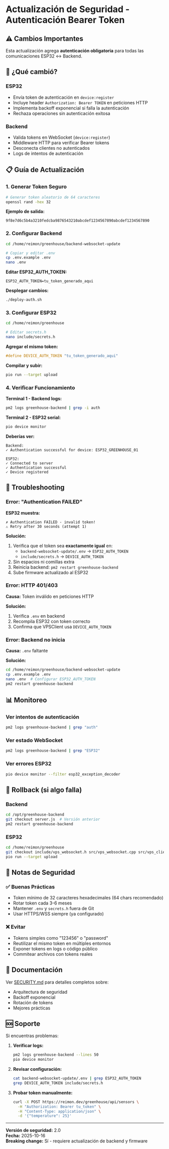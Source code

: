 # Actualización de Seguridad - Autenticación Bearer Token

## ⚠️ Cambios Importantes

Esta actualización agrega **autenticación obligatoria** para todas las comunicaciones ESP32 ↔️ Backend.

## 🔐 ¿Qué cambió?

### ESP32
- Envía token de autenticación en `device:register`
- Incluye header `Authorization: Bearer TOKEN` en peticiones HTTP
- Implementa backoff exponencial si falla la autenticación
- Rechaza operaciones sin autenticación exitosa

### Backend
- Valida tokens en WebSocket (`device:register`)
- Middleware HTTP para verificar Bearer tokens
- Desconecta clientes no autenticados
- Logs de intentos de autenticación

## 📋 Guía de Actualización

### 1. Generar Token Seguro

```bash
# Generar token aleatorio de 64 caracteres
openssl rand -hex 32
```

**Ejemplo de salida:**
```
9f8e7d6c5b4a3210fedcba9876543210abcdef1234567890abcdef1234567890
```

### 2. Configurar Backend

```bash
cd /home/reimon/greenhouse/backend-websocket-update

# Copiar y editar .env
cp .env.example .env
nano .env
```

**Editar ESP32_AUTH_TOKEN:**
```env
ESP32_AUTH_TOKEN=tu_token_generado_aqui
```

**Desplegar cambios:**
```bash
./deploy-auth.sh
```

### 3. Configurar ESP32

```bash
cd /home/reimon/greenhouse

# Editar secrets.h
nano include/secrets.h
```

**Agregar el mismo token:**
```cpp
#define DEVICE_AUTH_TOKEN "tu_token_generado_aqui"
```

**Compilar y subir:**
```bash
pio run --target upload
```

### 4. Verificar Funcionamiento

**Terminal 1 - Backend logs:**
```bash
pm2 logs greenhouse-backend | grep -i auth
```

**Terminal 2 - ESP32 serial:**
```bash
pio device monitor
```

**Deberías ver:**
```
Backend:
✓ Authentication successful for device: ESP32_GREENHOUSE_01

ESP32:
✓ Connected to server
✓ Authentication successful
✓ Device registered
```

## 🚨 Troubleshooting

### Error: "Authentication FAILED"

**ESP32 muestra:**
```
✗ Authentication FAILED - invalid token!
⚠ Retry after 30 seconds (attempt 1)
```

**Solución:**
1. Verifica que el token sea **exactamente igual** en:
   - `backend-websocket-update/.env` → `ESP32_AUTH_TOKEN`
   - `include/secrets.h` → `DEVICE_AUTH_TOKEN`
2. Sin espacios ni comillas extra
3. Reinicia backend: `pm2 restart greenhouse-backend`
4. Sube firmware actualizado al ESP32

### Error: HTTP 401/403

**Causa:** Token inválido en peticiones HTTP

**Solución:**
1. Verifica `.env` en backend
2. Recompila ESP32 con token correcto
3. Confirma que VPSClient usa `DEVICE_AUTH_TOKEN`

### Error: Backend no inicia

**Causa:** `.env` faltante

**Solución:**
```bash
cd /home/reimon/greenhouse/backend-websocket-update
cp .env.example .env
nano .env  # Configurar ESP32_AUTH_TOKEN
pm2 restart greenhouse-backend
```

## 📊 Monitoreo

### Ver intentos de autenticación
```bash
pm2 logs greenhouse-backend | grep "auth"
```

### Ver estado WebSocket
```bash
pm2 logs greenhouse-backend | grep "ESP32"
```

### Ver errores ESP32
```bash
pio device monitor --filter esp32_exception_decoder
```

## 🔄 Rollback (si algo falla)

### Backend
```bash
cd /opt/greenhouse-backend
git checkout server.js  # Versión anterior
pm2 restart greenhouse-backend
```

### ESP32
```bash
cd /home/reimon/greenhouse
git checkout include/vps_websocket.h src/vps_websocket.cpp src/vps_client.cpp
pio run --target upload
```

## 📝 Notas de Seguridad

### ✅ Buenas Prácticas
- Token mínimo de 32 caracteres hexadecimales (64 chars recomendado)
- Rotar token cada 3-6 meses
- Mantener `.env` y `secrets.h` fuera de Git
- Usar HTTPS/WSS siempre (ya configurado)

### ❌ Evitar
- Tokens simples como "123456" o "password"
- Reutilizar el mismo token en múltiples entornos
- Exponer tokens en logs o código público
- Commitear archivos con tokens reales

## 🔗 Documentación

Ver [SECURITY.md](/SECURITY.md) para detalles completos sobre:
- Arquitectura de seguridad
- Backoff exponencial
- Rotación de tokens
- Mejores prácticas

## 🆘 Soporte

Si encuentras problemas:

1. **Verificar logs:**
   ```bash
   pm2 logs greenhouse-backend --lines 50
   pio device monitor
   ```

2. **Revisar configuración:**
   ```bash
   cat backend-websocket-update/.env | grep ESP32_AUTH_TOKEN
   grep DEVICE_AUTH_TOKEN include/secrets.h
   ```

3. **Probar token manualmente:**
   ```bash
   curl -X POST https://reimon.dev/greenhouse/api/sensors \
     -H "Authorization: Bearer tu_token" \
     -H "Content-Type: application/json" \
     -d '{"temperature": 25}'
   ```

---

**Versión de seguridad:** 2.0  
**Fecha:** 2025-10-16  
**Breaking change:** Sí - requiere actualización de backend y firmware
